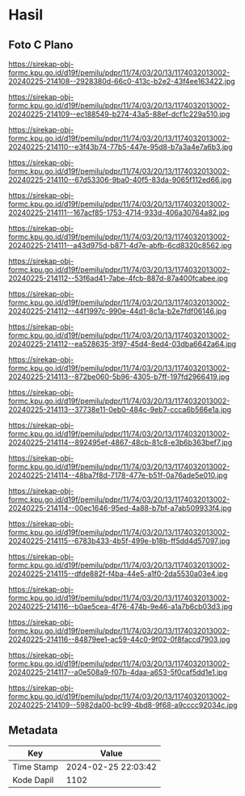 # Hasil

## Foto C Plano

https://sirekap-obj-formc.kpu.go.id/d19f/pemilu/pdpr/11/74/03/20/13/1174032013002-20240225-214108--2928380d-66c0-413c-b2e2-43f4ee163422.jpg

https://sirekap-obj-formc.kpu.go.id/d19f/pemilu/pdpr/11/74/03/20/13/1174032013002-20240225-214109--ec188549-b274-43a5-88ef-dcf1c229a510.jpg

https://sirekap-obj-formc.kpu.go.id/d19f/pemilu/pdpr/11/74/03/20/13/1174032013002-20240225-214110--e3f43b74-77b5-447e-95d8-b7a3a4e7a6b3.jpg

https://sirekap-obj-formc.kpu.go.id/d19f/pemilu/pdpr/11/74/03/20/13/1174032013002-20240225-214110--67d53306-9ba0-40f5-83da-9065f112ed66.jpg

https://sirekap-obj-formc.kpu.go.id/d19f/pemilu/pdpr/11/74/03/20/13/1174032013002-20240225-214111--167acf85-1753-4714-933d-406a30764a82.jpg

https://sirekap-obj-formc.kpu.go.id/d19f/pemilu/pdpr/11/74/03/20/13/1174032013002-20240225-214111--a43d975d-b871-4d7e-abfb-6cd8320c8562.jpg

https://sirekap-obj-formc.kpu.go.id/d19f/pemilu/pdpr/11/74/03/20/13/1174032013002-20240225-214112--53f6ad41-7abe-4fcb-887d-87a400fcabee.jpg

https://sirekap-obj-formc.kpu.go.id/d19f/pemilu/pdpr/11/74/03/20/13/1174032013002-20240225-214112--44f1997c-990e-44d1-8c1a-b2e7fdf06146.jpg

https://sirekap-obj-formc.kpu.go.id/d19f/pemilu/pdpr/11/74/03/20/13/1174032013002-20240225-214112--ea528635-3f97-45d4-8ed4-03dba6642a64.jpg

https://sirekap-obj-formc.kpu.go.id/d19f/pemilu/pdpr/11/74/03/20/13/1174032013002-20240225-214113--872be060-5b96-4305-b7ff-197fd2966419.jpg

https://sirekap-obj-formc.kpu.go.id/d19f/pemilu/pdpr/11/74/03/20/13/1174032013002-20240225-214113--37738e11-0eb0-484c-9eb7-ccca6b566e1a.jpg

https://sirekap-obj-formc.kpu.go.id/d19f/pemilu/pdpr/11/74/03/20/13/1174032013002-20240225-214114--892495ef-4867-48cb-81c8-e3b6b363bef7.jpg

https://sirekap-obj-formc.kpu.go.id/d19f/pemilu/pdpr/11/74/03/20/13/1174032013002-20240225-214114--48ba7f8d-7178-477e-b51f-0a76ade5e010.jpg

https://sirekap-obj-formc.kpu.go.id/d19f/pemilu/pdpr/11/74/03/20/13/1174032013002-20240225-214114--00ec1646-95ed-4a88-b7bf-a7ab509933f4.jpg

https://sirekap-obj-formc.kpu.go.id/d19f/pemilu/pdpr/11/74/03/20/13/1174032013002-20240225-214115--6783b433-4b5f-499e-b18b-ff5dd4d57097.jpg

https://sirekap-obj-formc.kpu.go.id/d19f/pemilu/pdpr/11/74/03/20/13/1174032013002-20240225-214115--dfde882f-f4ba-44e5-a1f0-2da5530a03e4.jpg

https://sirekap-obj-formc.kpu.go.id/d19f/pemilu/pdpr/11/74/03/20/13/1174032013002-20240225-214116--b0ae5cea-4f76-474b-9e46-a1a7b6cb03d3.jpg

https://sirekap-obj-formc.kpu.go.id/d19f/pemilu/pdpr/11/74/03/20/13/1174032013002-20240225-214116--84879ee1-ac59-44c0-9f02-0f8faccd7903.jpg

https://sirekap-obj-formc.kpu.go.id/d19f/pemilu/pdpr/11/74/03/20/13/1174032013002-20240225-214117--a0e508a9-f07b-4daa-a653-5f0caf5dd1e1.jpg

https://sirekap-obj-formc.kpu.go.id/d19f/pemilu/pdpr/11/74/03/20/13/1174032013002-20240225-214109--5982da00-bc99-4bd8-9f68-a9cccc92034c.jpg


## Metadata

| Key        | Value               |
| ---------- | ------------------- |
| Time Stamp | 2024-02-25 22:03:42 |
| Kode Dapil | 1102                |



